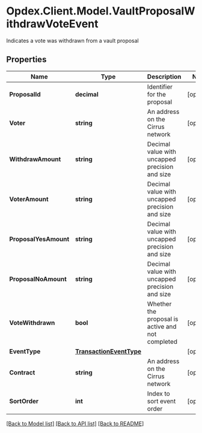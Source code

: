 # Opdex.Client.Model.VaultProposalWithdrawVoteEvent
Indicates a vote was withdrawn from a vault proposal

## Properties

Name | Type | Description | Notes
------------ | ------------- | ------------- | -------------
**ProposalId** | **decimal** | Identifier for the proposal | [optional] 
**Voter** | **string** | An address on the Cirrus network | [optional] 
**WithdrawAmount** | **string** | Decimal value with uncapped precision and size | [optional] 
**VoterAmount** | **string** | Decimal value with uncapped precision and size | [optional] 
**ProposalYesAmount** | **string** | Decimal value with uncapped precision and size | [optional] 
**ProposalNoAmount** | **string** | Decimal value with uncapped precision and size | [optional] 
**VoteWithdrawn** | **bool** | Whether the proposal is active and not completed | [optional] 
**EventType** | [**TransactionEventType**](TransactionEventType.md) |  | [optional] 
**Contract** | **string** | An address on the Cirrus network | [optional] 
**SortOrder** | **int** | Index to sort event order | [optional] 

[[Back to Model list]](../README.md#documentation-for-models) [[Back to API list]](../README.md#documentation-for-api-endpoints) [[Back to README]](../README.md)

